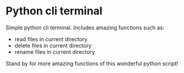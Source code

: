 # Python cli terminal
Simple python cli terminal.
Includes amazing functions such as:
- read files in current directory
- delete files in current directory
- rename files in current directory

Stand by for more amazing functions of this wonderful python script!
